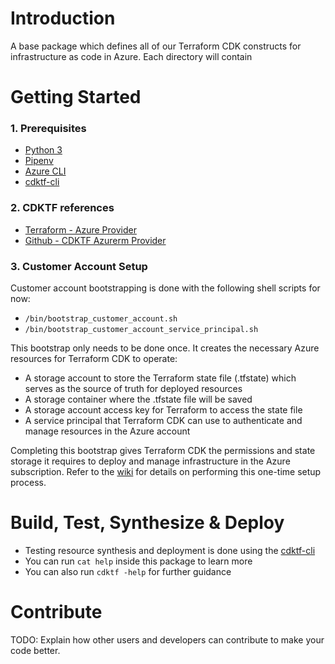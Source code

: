 # Introduction 
A base package which defines all of our Terraform CDK constructs for infrastructure as code in Azure.  Each directory will contain

# Getting Started
### 1.	Prerequisites
-   [Python 3](https://www.python.org/downloads/)
-   [Pipenv](https://pipenv.pypa.io/en/latest/installation/#installing-pipenv)
-   [Azure CLI](https://learn.microsoft.com/en-us/cli/azure/install-azure-cli)
-   [cdktf-cli](https://developer.hashicorp.com/terraform/cdktf/cli-reference/cli-configuration)

### 2.	CDKTF references
- [Terraform - Azure Provider](https://registry.terraform.io/providers/hashicorp/azurerm/latest/docs)
- [Github - CDKTF Azurerm Provider](https://github.com/cdktf/cdktf-provider-azurerm)

### 3. Customer Account Setup
Customer account bootstrapping is done with the following shell scripts for now:
-   `/bin/bootstrap_customer_account.sh`
-   `/bin/bootstrap_customer_account_service_principal.sh`

This bootstrap only needs to be done once. It creates the necessary Azure resources for Terraform CDK to operate:

-   A storage account to store the Terraform state file (.tfstate) which serves as the source of truth for deployed resources
-   A storage container where the .tfstate file will be saved
-   A storage account access key for Terraform to access the state file
-   A service principal that Terraform CDK can use to authenticate and manage resources in the Azure account

Completing this bootstrap gives Terraform CDK the permissions and state storage it requires to deploy and manage infrastructure in the Azure subscription. Refer to the [wiki](https://dev.azure.com/itsc-dev/its_cdktf_base/_wiki/wikis/its_cdktf_base.wiki/3/Development-and-Operations-(DevOps)-Philosophy-Practice#) for details on performing this one-time setup process.


# Build, Test, Synthesize & Deploy
- Testing resource synthesis and deployment is done using the [cdktf-cli](https://developer.hashicorp.com/terraform/cdktf/cli-reference/commands)
- You can run `cat help` inside this package to learn more
- You can also run `cdktf -help` for further guidance

# Contribute
TODO: Explain how other users and developers can contribute to make your code better.
